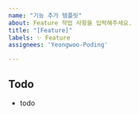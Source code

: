 ```yaml
---
name: "기능 추가 템플릿"
about: Feature 작업 사항을 입력해주세요.
title: "[Feature]"
labels: ✨ Feature
assignees: 'Yeongwoo-Poding'

---
```


## Todo
- todo
